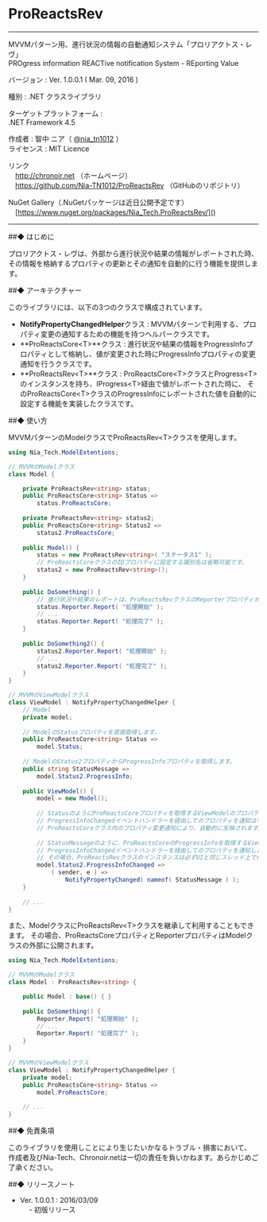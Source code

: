 # ProReactsRev
---
MVVMパターン用、進行状況の情報の自動通知システム「プロリアクトス・レヴ」  
PROgress information REACTive notification System - REporting Value  
  
バージョン : Ver. 1.0.0.1 ( Mar. 09, 2016 )  
  
種別 : .NET クラスライブラリ  
  
ターゲットプラットフォーム :  
.NET Framework 4.5 
  
作成者 : 智中 ニア（ [@nia_tn1012](https://twitter.com/nia_tn1012/) ）  
ライセンス : MIT Licence  
  
リンク  
　http://chronoir.net （ホームページ）  
　https://github.com/Nia-TN1012/ProReactsRev （GitHubのリポジトリ）  
  
NuGet Gallery（.NuGetパッケージは近日公開予定です）  
　[https://www.nuget.org/packages/Nia_Tech.ProReactsRev/]()


---

##◆ はじめに

プロリアクトス・レヴは、外部から進行状況や結果の情報がレポートされた時、その情報を格納するプロパティの更新とその通知を自動的に行う機能を提供します。

##◆ アーキテクチャー

このライブラリには、以下の3つのクラスで構成されています。
* **NotifyPropertyChangedHelper**クラス : MVVMパターンで利用する、プロパティ変更の通知するための機能を持つヘルパークラスです。
* **ProReactsCore\<T\>**クラス : 進行状況や結果の情報をProgressInfoプロパティとして格納し、値が変更された時にProgressInfoプロパティの変更通知を行うクラスです。
* **ProReactsRev\<T\>**クラス : ProReactsCore\<T\>クラスとProgress\<T\>のインスタンスを持ち、IProgress\<T\>経由で値がレポートされた時に、
そのProReactsCore\<T\>クラスのProgressInfoにレポートされた値を自動的に設定する機能を実装したクラスです。

##◆ 使い方

MVVMパターンのModelクラスでProReactsRev\<T\>クラスを使用します。

```csharp
using Nia_Tech.ModelExtentions;

// MVVMのModelクラス
class Model {

	private ProReactsRev<string> status;
	public ProReactsCore<string> Status =>
		status.ProReactsCore;
		
	private ProReactsRev<string> status2;
	public ProReactsCore<string> Status2 =>
		status2.ProReactsCore;
	
	public Model() {
		status = new ProReactsRev<string>( "ステータス1" );
		// ProReactsCoreクラスのIDプロパティに設定する識別名は省略可能です。
		status2 = new ProReactsRev<string>();
	}
	
	public DoSomething() {
		// 進行状況や結果のレポートは、ProReactsRevクラスのReporterプロパティからReportメソッドを呼び出して行います。
		status.Reporter.Report( "処理開始" );
		// ...
		status.Reporter.Report( "処理完了" );
	}
	
	public DoSomething2() {
		status2.Reporter.Report( "処理開始" );
		// ...
		status2.Reporter.Report( "処理完了" );
	}
}

// MVVMのViewModelクラス
class ViewModel : NotifyPropertyChangedHelper {
	// Model
	private model;
	
	// ModelのStatusプロパティを直接取得します。
	public ProReactsCore<string> Status =>
		model.Status;
		
	// ModelのStatus2プロパティからProgressInfoプロパティを取得します。
	public string StatusMessage =>
		model.Status2.ProgressInfo;
		
	public ViewModel() {
		model = new Model();
		
		// StatusのようにProReactsCoreプロパティを取得するViewModelのプロパティを直接データバインディングする場合、
		// ProgressInfoChangedイベントハンドラーを経由してのプロパティを通知は不要です。
		// ProReactsCoreクラス内のプロパティ変更通知により、自動的に反映されます。
		
		// StatusMessageのように、ProReactsCoreのProgressInfoを取得するViewModelのプロパティをデータバインディングする場合、
		// ProgressInfoChangedイベントハンドラーを経由してのプロパティを通知します。
		// その場合、ProReactsRevクラスのインスタンスは必ずUIと同じスレッド上で作成してください。
		model.Status2.ProgressInfoChanged =>
			( sender, e ) =>
				NotifyPropertyChanged( nameof( StatusMessage ) );
	}
	
	// ...
}
```

また、ModelクラスにProReactsRev\<T\>クラスを継承して利用することもできます。
その場合、ProReactsCoreプロパティとReporterプロパティはModelクラスの外部に公開されます。

```csharp
using Nia_Tech.ModelExtentions;

// MVVMのModelクラス
class Model : ProReactsRev<string> {

	public Model : base() {	}
	
	public DoSomething() {
		Reporter.Report( "処理開始" );
		// ...
		Reporter.Report( "処理完了" );
	}
}

// MVVMのViewModelクラス
class ViewModel : NotifyPropertyChangedHelper {
	private model;
	public ProReactsCore<string> Status =>
		model.ProReactsCore;
		
	// ...
}
```


##◆ 免責条項

このライブラリを使用しことにより生じたいかなるトラブル・損害において、
作成者及びNia-Tech、Chronoir.netは一切の責任を負いかねます。あらかじめご了承ください。


##◆ リリースノート

* Ver. 1.0.0.1 : 2016/03/09  
　 - 初版リリース
